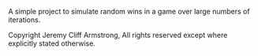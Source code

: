 A simple project to simulate random wins in a game over large numbers of iterations.

Copyright Jeremy Cliff Armstrong,
All rights reserved except where explicitly stated otherwise.